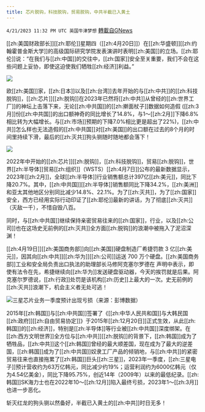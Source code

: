 ```yaml
---
title: 芯片脱钩，科技脱钩，贸易脱钩，中共半截已入黄土
---
```

`4/21/2023 11:32 PM UTC 英国牛津梦想` [轉載自GNews](https://gnews.org/articles/1245499)

[[zh:美国财政部长]][[zh:耶伦]]星期四（[[zh:4月20日]]）在[[zh:华盛顿]][[zh:约翰霍普金斯大学]]的高级国际研究学院发表演讲时表明[[zh:美国]]的立场。[[zh:耶伦]]说：“在我们与[[zh:中国]]的交往中，[[zh:国家]]安全至关重要，我们不会在这些问题上妥协，即使这迫使我们牺牲[[zh:经济]]利益。”


![](https://i.imgur.com/IREqvhi.png)


欧[[zh:美国]]家，[[zh:日本]]以及[[zh:台湾]]去年开始的与[[zh:中共]]的[[zh:科技脱钩]]，[[zh:芯片]][[zh:脱钩]]在2023年已然将[[zh:中共]]从曾经的[[zh:世界工厂]]的神坛上击落下来，无论[[zh:中共国]]的[[zh:擀面杖子]]数据如何造假 ([[zh:3月]]份[[zh:中共国]]的出口额神奇的同比增长了14.8%，与1～[[zh:2月]]下降6.8%相比转为大幅增长。与[[zh:市场]]预期的下降7.0%相比更是超出了22%)，[[zh:中共]]怎么样也无法造假的[[zh:中共国]]对[[zh:美国]]的出口额在过去的8个月的时间里持续下滑，最后的[[zh:灭共]]狗头铡随时随地都会落下！

![](https://cn.nikkei.com/images/2023/04/0421/0421-01-4-M.jpg)

2022年中开始的[[zh:芯片]][[zh:脱钩]]，[[zh:科技脱钩]]，贸易[[zh:脱钩]]，世界[[zh:半导体]]贸易[[zh:组织]]（WSTS）[[zh:4月7日]]公布的最新数据显示，2023年[[zh:2月]]，全球[[zh:半导体]]行业销售额总计397亿[[zh:美元]]，同比下降20.7%。其中，[[zh:中共国]][[zh:半导体]]销售额同比下降34.2%，[[zh:美洲]]和亚太其他地区分别同比减少14.8%、22.1%。为了[[zh:灭共]]，为了[[zh:国家]]安全，西方已经用实际行动印证了[[zh:耶伦]]最新的讲话，为了彻底[[zh:灭共]]（灭敌一千），不惜自毁八百。

同时，与[[zh:中共国]]继续保持亲密贸易往来的[[zh:国家]]，行业，以及[[zh:公司]]也在这场史无前例的[[zh:灭共]]全方面[[zh:脱钩]]的浪潮中被拖入了泥沼深渊！

[[zh:4月19日]][[zh:美国商务部]]向[[zh:美国]]硬盘制造厂希捷罚款 3 亿[[zh:美元]]，因其向[[zh:中共]][[zh:华为]][[zh:公司]]运送 700 万个硬盘。[[zh:美国商务部]]工业和安全局负责出口执法的助理部长马修阿克塞尔罗德在
声明中表示，即使有法令在先，希捷继续向[[zh:华为]]发送硬盘驱动器，今天的挨罚就是后果。阿克塞尔罗德说，[[zh:行政]]处罚是该机构[[zh:历史]]上最大的一次。史无前例的[[zh:灭共]]浪潮下，机会主义者无处可逃！

![ 三星芯片业务一季度预计出现亏损（来源：彭博数据）](https://n.sinaimg.cn/sinakd20230408s/588/w1414h774/20230408/b5cc-b30401c524f868c5ba6c0752c0fe4bc4.png)

2015年[[zh:韩国]]与[[zh:中共国]]签署了《[[zh:中华人民共和国]]与大韩民国[[zh:政府]][[zh:自由贸易协定]]》于2015年[[zh:12月20日]]正式生效，从此[[zh:韩国]]的[[zh:经济]]，特别是[[zh:半导体]]等行业被[[zh:中共国]]深度绑架。在[[zh:西方文明世界]]全方位与[[zh:中共]][[zh:脱钩]]的背景下，[[zh:韩国]]成为了牺牲品，[[zh:中共]]这个[[zh:韩国]]曾经的最大顺差国，现在成为了最大的逆差国，[[zh:韩国]]成为了[[zh:中共国]]奴隶工厂产品的倾销地，与[[zh:中共]]的紧密贸易往来也直接拖累了[[zh:韩国]]巨头[[zh:三星]]，2023年一季度，[[zh:三星电子]]预计营收约为63万亿韩元，同比减少约19%；运营利润约为6000亿韩元（仅为4.54亿美金），同比下降95.75%，创近14年（2009年）以来的最低纪录。[[zh:韩国]]SK海力士也在2022年10～[[zh:12月]]陷入最终亏损，2023年1～[[zh:3月]]也进一步恶化。

斩灭红龙的狗头铡以然备好，半截已入黄土的[[zh:中共]]时日无多！
